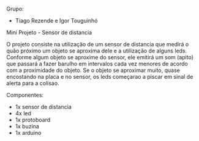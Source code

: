 Grupo:

- Tiago Rezende e Igor Touguinhó

Mini Projeto - Sensor de distancia 



O projeto consiste na utilização de um sensor de distancia que medirá  o quão próximo um objeto se aproxima dele e
a utilização de alguns leds. Conforme algum objeto se aproxime do sensor, ele emitirá um som (apito) que passará a 
fazer barulho em intervalos cada vez menores de acordo com a proximidade do objeto. Se o objeto se aproximar muito,
quase encostando na placa e no sensor, os leds começarao a piscar em sinal de alerta para a colisao. 

Componentes:

- 1x sensor de distancia 
- 4x led
- 1x protoboard
- 1x buzina 
- 1x arduino 
